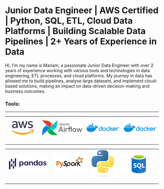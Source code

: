 
# Junior Data Engineer | AWS Certified | Python, SQL, ETL, Cloud Data Platforms | Building Scalable Data Pipelines | 2+ Years of Experience in Data 


Hi, I'm my name is Mariam, a passionate Junior Data Engineer with over 2 years of experience working with various tools and technologies in data engineering, ETL processes, and cloud platforms. My journey in data has allowed me to build pipelines, analyse large datasets, and implement cloud-based solutions, making an impact on data-driven decision-making and business outcomes.


### Tools:

----------------------------------------------------------------------------------------------------------------------------------------------------------------------------------
|       ![alt text](images/aws.png)       |      ![alt text](images/airflow.png)       |      ![alt text](images\docker.png)        |      ![alt text](images\docker.png)        |
|------------------------------------|-------------------------------------|--------------------------------------------------------|--------------------------------------------|
-------------------------------------------------------------------------------------------------------------------------------------


|       ![alt text](images\pandas.png)     |      ![alt text](images\pyspark.jpeg)       |      ![alt text](images\python.jpeg)     |      ![alt text](images/sql.png)
|------------------------------------|-------------------------------------|--------------------------------------------------------|--------------------------------------------|
----------------------------------------------------------------------------------------------------------------------------------------------------------------------------------